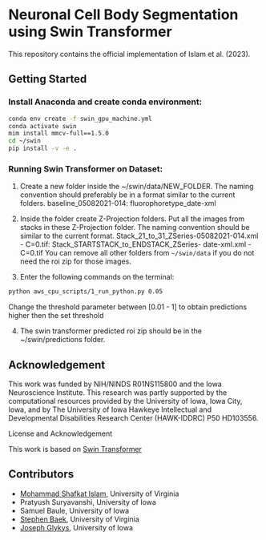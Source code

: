 # Neuronal Cell Body Segmentation using Swin Transformer

This repository contains the official implementation of Islam et al. (2023).

## Getting Started

### Install Anaconda and create conda environment:
```bash
conda env create -f swin_gpu_machine.yml
conda activate swin
mim install mmcv-full==1.5.0
cd ~/swin
pip install -v -e .
```
### Running Swin Transformer on Dataset:
1. Create a new folder inside the ~/swin/data/NEW_FOLDER. The naming convention should preferably be in a format similar to the current folders. 
baseline_05082021-014: fluorophoretype_date-xml

2. Inside the folder create Z-Projection folders. Put all the images from stacks in these Z-Projection folder. The naming convention should be similar to the current format. 
Stack_21_to_31_ZSeries-05082021-014.xml - C=0.tif: Stack_STARTSTACK_to_ENDSTACK_ZSeries- date-xml.xml - C=0.tif
You can remove all other folders from `~/swin/data` if you do not need the roi zip for those images.

3. Enter the following commands on the terminal:
```bash
python aws_cpu_scripts/1_run_python.py 0.05
```
Change the threshold parameter between [0.01 - 1] to obtain predictions higher then the set threshold

4. The swin transformer predicted roi zip should be in the ~/swin/predictions folder.

## Acknowledgement

This work was funded by NIH/NINDS R01NS115800 and the Iowa Neuroscience Institute. This research was partly supported by the computational resources provided by the University of Iowa, Iowa City, Iowa, and by The University of Iowa Hawkeye Intellectual and Developmental Disabilities Research Center (HAWK-IDDRC) P50 HD103556.

License and Acknowledgement

This work is based on [Swin Transformer](https://github.com/microsoft/Swin-Transformer)
## Contributors

- [Mohammad Shafkat Islam](https://datascience.virginia.edu/people/mohammad-islam), University of Virginia
-  Pratyush Suryavanshi, University of Iowa
-  Samuel Baule, University of Iowa
- [Stephen Baek](http://www.stephenbaek.com), University of Virginia
- [Joseph Glykys](https://medicine.uiowa.edu/pediatrics/profile/joseph-glykys), University of Iowa


